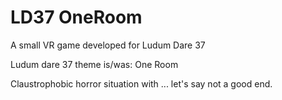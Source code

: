 # LD37 OneRoom
A small VR game developed for Ludum Dare 37

Ludum dare 37 theme is/was: One Room

Claustrophobic horror situation with ... let's say not a good end.
